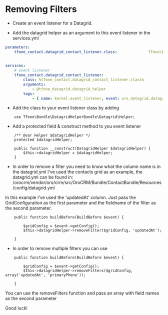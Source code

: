 Removing Filters
=====================

- Create an event listener for a Datagrid. 

- Add the datagrid helper as an argument to this event listener in the services.yml

```yaml
parameters:        
    tfone_contact.datagrid_contact_listener.class:              Tfone\Bundle\ContactBundle\EventListener\Datagrid\ContactListener
  
        
services:    
    # event listener    
    tfone_contact.datagrid_contact_listener:
        class: %tfone_contact.datagrid_contact_listener.class%
        arguments: 
            - @tfone_datagrid.datagrid_helper
        tags:
            - { name: kernel.event_listener, event: oro_datagrid.datagrid.build.before.contacts-grid, method: buildBefore }
```

- Add the class to your event listener class by adding

```
    use Tfone\Bundle\DatagridHelperBundle\Datagrid\Helper;
```

- Add a protected field & construct method to you event listener

```
    /** @var Helper $datagridHelper */
    protected $datagridHelper;

    public function __construct(DatagridHelper $datagridHelper) {
        $this->datagridHelper = $datagridHelper;
    }
```

- In order to remove a filter you need to know what the column name is in the datagrid.yml
I've used the contacts grid as an example, the datagrid.yml can be found in:
/orocrm/vendor/oro/crm/src/OroCRM/Bundle/ContactBundle/Resources/config/datagrid.yml

In this example I've used the 'updatedAt' column. Just pass the GridConfiguration as the first parameter and the 
fieldname of the filter as the second parameter.

```
    public function buildBefore(BuildBefore $event) {
    
        $gridConfig = $event->getConfig();
        $this->datagridHelper->removeFilter($gridConfig, 'updatedAt');

    }
```

- In order to remove multiple filters you can use

```
    public function buildBefore(BuildBefore $event) {
    
        $gridConfig = $event->getConfig();
        $this->datagridHelper->removeFilters($gridConfig, array('updatedAt', 'primaryPhone'));

    }
```

You can use the removeFilters function and pass an array with field names as the second parameter

Good luck!